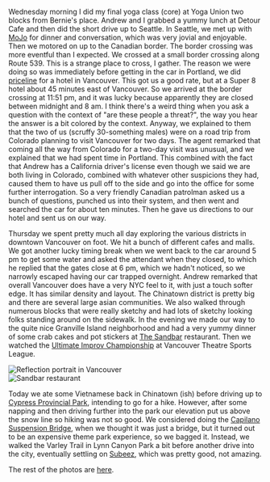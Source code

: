 Wednesday morning I did my final yoga class (core) at Yoga Union two blocks from Bernie's place. Andrew and I grabbed a yummy lunch at Detour Cafe and then did the short drive up to Seattle. In Seattle, we met up with [MoJo](http://www.mojo.us) for dinner and conversation, which was very jovial and enjoyable. Then we motored on up to the Canadian border. The border crossing was more eventful than I expected. We crossed at a small border crossing along Route 539\. This is a strange place to cross, I gather. The reason we were doing so was immediately before getting in the car in Portland, we did [priceline](http://www.priceline.com) for a hotel in Vancouver. This got us a good rate, but at a Super 8 hotel about 45 minutes east of Vancouver. So we arrived at the border crossing at 11:51 pm, and it was lucky because apparently they are closed between midnight and 8 am. I think there's a weird thing when you ask a question with the context of "are these people a threat?", the way you hear the answer is a bit colored by the context. Anyway, we explained to them that the two of us (scruffy 30-something males) were on a road trip from Colorado planning to visit Vancouver for two days. The agent remarked that coming all the way from Colorado for a two-day visit was unusual, and we explained that we had spent time in Portland. This combined with the fact that Andrew has a California driver's license even though we said we are both living in Colorado, combined with whatever other suspicions they had, caused them to have us pull off to the side and go into the office for some further interrogation. So a very friendly Canadian patrolman asked us a bunch of questions, punched us into their system, and then went and searched the car for about ten minutes. Then he gave us directions to our hotel and sent us on our way.

Thursday we spent pretty much all day exploring the various districts in downtown Vancouver on foot. We hit a bunch of different cafes and malls. We got another lucky timing break when we went back to the car around 5 pm to get some water and asked the attendant when they closed, to which he replied that the gates close at 6 pm, which we hadn't noticed, so we narrowly escaped having our car trapped overnight. Andrew remarked that overall Vancouver does have a very NYC feel to it, with just a touch softer edge. It has similar density and layout. The Chinatown district is pretty big and there are several large asian communities. We also walked through numerous blocks that were really sketchy and had lots of sketchy looking folks standing around on the sidewalk. In the evening we made our way to the quite nice Granville Island neighborhood and had a very yummy dinner of some crab cakes and pot stickers at [The Sandbar](http://www.vancouverdine.com/sandbar/home.html) restaurant. Then we watched the [Ultimate Improv Championship](http://www.vtsl.com/mainstage/shows/ultimate.php) at Vancouver Theatre Sports League.

![Reflection portrait in Vancouver](/photos/vancouver_2009/010_vancouver_reflection.jpg)  
![Sandbar restaurant](/photos/vancouver_2009/019_pl_aps_sandbar.jpg)

Today we ate some Vietnamese back in Chinatown (ish) before driving up to [Cypress Provincial Park](http://www.cypresspark.bc.ca/), intending to go for a hike. However, after some napping and then driving further into the park our elevation put us above the snow line so hiking was not so good. We considered doing the [Capilano Suspension Bridge](http://www.capbridge.com), when we thought it was just a bridge, but it turned out to be an expensive theme park experience, so we bagged it. Instead, we walked the Varley Trail in Lynn Canyon Park a bit before another drive into the city, eventually settling on [Subeez](http://www.subeez.com/), which was pretty good, not amazing.

The rest of the photos are [here](/app/photos?gallery=vancouver_2009).